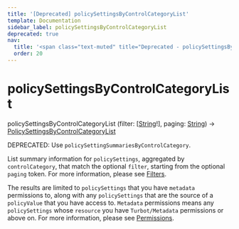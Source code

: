 ```yaml
---
title: '[Deprecated] policySettingsByControlCategoryList'
template: Documentation
sidebar_label: policySettingsByControlCategoryList
deprecated: true
nav:
  title: '<span class="text-muted" title="Deprecated - policySettingsByControlCategoryList">&osol; <em>policySettingsByControlCategoryList</em></span>'
  order: 20
---
```


# policySettingsByControlCategoryList

<div className="pb-4 font-roboto-slab text-lg"><span className="font-bold">policySettingsByControlCategoryList</span> <span style={{'fontWeight':400,'fontSize':'0.85em'}}>(filter: [<a href="/guardrails/docs/reference/graphql/scalar/String">String</a>!], paging: <a href="/guardrails/docs/reference/graphql/scalar/String">String</a>) &rarr; <a href="/guardrails/docs/reference/graphql/object/PolicySettingsByControlCategoryList">PolicySettingsByControlCategoryList</a></span>
</div>

<span class="deprecated-field"><span class="deprecated-title">DEPRECATED:</span> Use `policySettingSummariesByControlCategory`.</span>

List summary information for `policySettings`, aggregated by `controlCategory`, that match the optional `filter`, starting from the optional `paging` token. For more information, please see [Filters](https://turbot.com/guardrails/docs/reference/filter).

The results are limited to `policySettings` that you have `metadata` permissions to, along with any `policySettings` that are the source of a `policyValue` that you have access to. `Metadata` permissions means any `policySettings` whose `resource` you have `Turbot/Metadata` permissions or above on. For more information, please see [Permissions](https://turbot.com/guardrails/docs/concepts/iam/permissions).